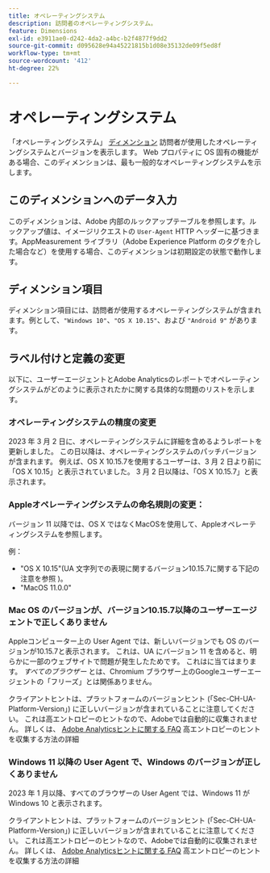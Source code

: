 ```yaml
---
title: オペレーティングシステム
description: 訪問者のオペレーティングシステム。
feature: Dimensions
exl-id: e3911ae0-d242-4da2-a4bc-b2f4877f9dd2
source-git-commit: d095628e94a45221815b1d08e35132de09f5ed8f
workflow-type: tm+mt
source-wordcount: '412'
ht-degree: 22%

---
```


# オペレーティングシステム

「オペレーティングシステム」 [ディメンション](overview.md) 訪問者が使用したオペレーティングシステムとバージョンを表示します。 Web プロパティに OS 固有の機能がある場合、このディメンションは、最も一般的なオペレーティングシステムを示します。

## このディメンションへのデータ入力

このディメンションは、Adobe 内部のルックアップテーブルを参照します。ルックアップ値は、イメージリクエストの `User-Agent` HTTP ヘッダーに基づきます。AppMeasurement ライブラリ（Adobe Experience Platform のタグを介した場合など）を使用する場合、このディメンションは初期設定の状態で動作します。

## ディメンション項目

ディメンション項目には、訪問者が使用するオペレーティングシステムが含まれます。例として、`"Windows 10"`、`"OS X 10.15"`、および `"Android 9"` があります。

## ラベル付けと定義の変更

以下に、ユーザーエージェントとAdobe Analyticsのレポートでオペレーティングシステムがどのように表示されたかに関する具体的な問題のリストを示します。

### オペレーティングシステムの精度の変更

2023 年 3 月 2 日に、オペレーティングシステムに詳細を含めるようレポートを更新しました。 この日以降は、オペレーティングシステムのパッチバージョンが含まれます。 例えば、OS X 10.15.7を使用するユーザーは、3 月 2 日より前に「OS X 10.15」と表示されていました。 3 月 2 日以降は、「OS X 10.15.7」と表示されます。

### Appleオペレーティングシステムの命名規則の変更：

バージョン 11 以降では、OS X ではなくMacOSを使用して、Appleオペレーティングシステムを参照します。

例：

* &quot;OS X 10.15&quot;(UA 文字列での表現に関するバージョン10.15.7に関する下記の注意を参照 )。
* &quot;MacOS 11.0.0&quot;

### Mac OS のバージョンが、バージョン10.15.7以降のユーザーエージェントで正しくありません 

Appleコンピューター上の User Agent では、新しいバージョンでも OS のバージョンが10.15.7と表示されます。 これは、UA にバージョン 11 を含めると、明らかに一部のウェブサイトで問題が発生したためです。 これはに当てはまります。 *すべてのブラウザー* とは、Chromium ブラウザー上のGoogleユーザーエージェントの「フリーズ」とは関係ありません。

クライアントヒントは、プラットフォームのバージョンヒント (「Sec-CH-UA-Platform-Version」) に正しいバージョンが含まれていることに注意してください。 これは高エントロピーのヒントなので、Adobeでは自動的に収集されません。 詳しくは、 [Adobe Analyticsヒントに関する FAQ](https://experienceleague.adobe.com/docs/analytics/technotes/client-hints.html?lang=en) 高エントロピーのヒントを収集する方法の詳細

### Windows 11 以降の User Agent で、Windows のバージョンが正しくありません

2023 年 1 月以降、すべてのブラウザーの User Agent では、Windows 11 が Windows 10 と表示されます。

クライアントヒントは、プラットフォームのバージョンヒント (「Sec-CH-UA-Platform-Version」) に正しいバージョンが含まれていることに注意してください。 これは高エントロピーのヒントなので、Adobeでは自動的に収集されません。 詳しくは、 [Adobe Analyticsヒントに関する FAQ](https://experienceleague.adobe.com/docs/analytics/technotes/client-hints.html?lang=en) 高エントロピーのヒントを収集する方法の詳細
